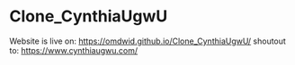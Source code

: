 # Clone_CynthiaUgwU
Website is live on: https://omdwid.github.io/Clone_CynthiaUgwU/
shoutout to: https://www.cynthiaugwu.com/
